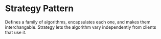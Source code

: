 # Strategy Pattern
Defines a family of algorithms, encapsulates each one, and makes them interchangable.
Strategy lets the algorithm vary independently from clients that use it.